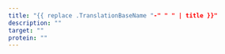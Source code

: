 ```yaml
---
title: "{{ replace .TranslationBaseName "-" " " | title }}"
description: ""
target: ""
protein: ""
---
```


